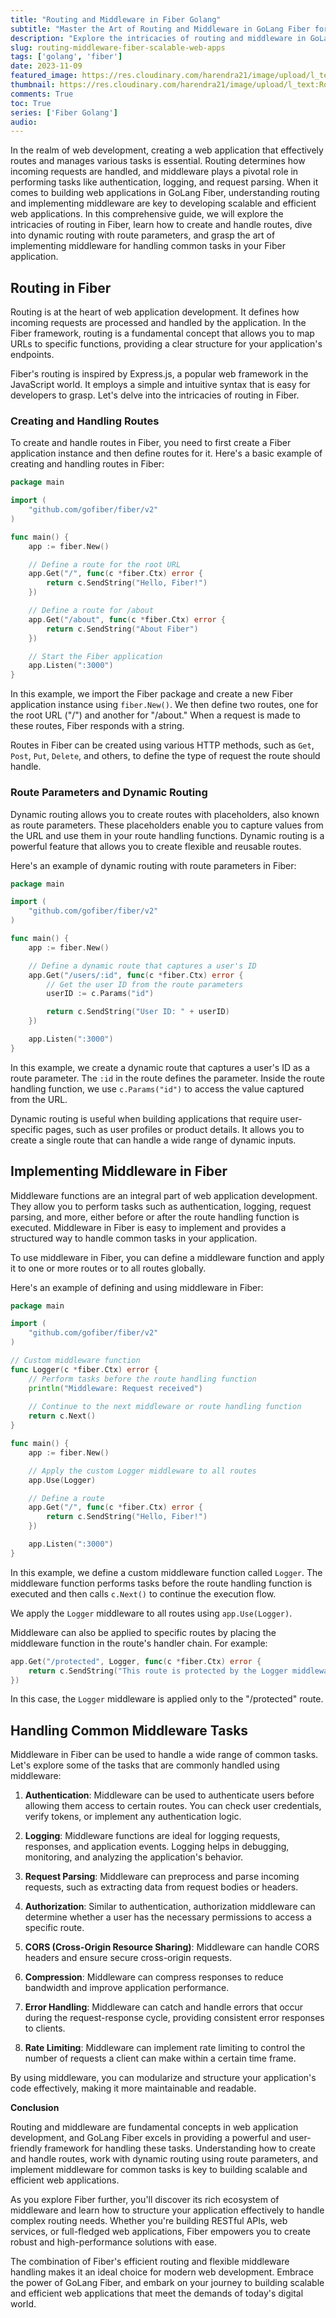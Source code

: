 ```yaml
---
title: "Routing and Middleware in Fiber Golang"
subtitle: "Master the Art of Routing and Middleware in GoLang Fiber for Efficient Web Development"
description: "Explore the intricacies of routing and middleware in GoLang Fiber, a high-performance web framework."
slug: routing-middleware-fiber-scalable-web-apps
tags: ['golang', 'fiber']
date: 2023-11-09
featured_image: https://res.cloudinary.com/harendra21/image/upload/l_text:Roboto_55_bold:Routing%20and%20Middleware%20in%20Fiber,co_rgb:fff/golangwithexample/golang-fiber-course.png
thumbnail: https://res.cloudinary.com/harendra21/image/upload/l_text:Roboto_55_bold:Routing%20and%20Middleware%20in%20Fiber,co_rgb:fff/golangwithexample/golang-fiber-course.png
comments: True
toc: True
series: ['Fiber Golang']
audio: 
---
```


In the realm of web development, creating a web application that effectively routes and manages various tasks is essential. Routing determines how incoming requests are handled, and middleware plays a pivotal role in performing tasks like authentication, logging, and request parsing. When it comes to building web applications in GoLang Fiber, understanding routing and implementing middleware are key to developing scalable and efficient web applications. In this comprehensive guide, we will explore the intricacies of routing in Fiber, learn how to create and handle routes, dive into dynamic routing with route parameters, and grasp the art of implementing middleware for handling common tasks in your Fiber application.

## Routing in Fiber

Routing is at the heart of web application development. It defines how incoming requests are processed and handled by the application. In the Fiber framework, routing is a fundamental concept that allows you to map URLs to specific functions, providing a clear structure for your application's endpoints.

Fiber's routing is inspired by Express.js, a popular web framework in the JavaScript world. It employs a simple and intuitive syntax that is easy for developers to grasp. Let's delve into the intricacies of routing in Fiber.

### Creating and Handling Routes

To create and handle routes in Fiber, you need to first create a Fiber application instance and then define routes for it. Here's a basic example of creating and handling routes in Fiber:

```go
package main

import (
    "github.com/gofiber/fiber/v2"
)

func main() {
    app := fiber.New()

    // Define a route for the root URL
    app.Get("/", func(c *fiber.Ctx) error {
        return c.SendString("Hello, Fiber!")
    })

    // Define a route for /about
    app.Get("/about", func(c *fiber.Ctx) error {
        return c.SendString("About Fiber")
    })

    // Start the Fiber application
    app.Listen(":3000")
}
```

In this example, we import the Fiber package and create a new Fiber application instance using `fiber.New()`. We then define two routes, one for the root URL ("/") and another for "/about." When a request is made to these routes, Fiber responds with a string.

Routes in Fiber can be created using various HTTP methods, such as `Get`, `Post`, `Put`, `Delete`, and others, to define the type of request the route should handle.

### Route Parameters and Dynamic Routing

Dynamic routing allows you to create routes with placeholders, also known as route parameters. These placeholders enable you to capture values from the URL and use them in your route handling functions. Dynamic routing is a powerful feature that allows you to create flexible and reusable routes.

Here's an example of dynamic routing with route parameters in Fiber:

```go
package main

import (
    "github.com/gofiber/fiber/v2"
)

func main() {
    app := fiber.New()

    // Define a dynamic route that captures a user's ID
    app.Get("/users/:id", func(c *fiber.Ctx) error {
        // Get the user ID from the route parameters
        userID := c.Params("id")

        return c.SendString("User ID: " + userID)
    })

    app.Listen(":3000")
}
```

In this example, we create a dynamic route that captures a user's ID as a route parameter. The `:id` in the route defines the parameter. Inside the route handling function, we use `c.Params("id")` to access the value captured from the URL.

Dynamic routing is useful when building applications that require user-specific pages, such as user profiles or product details. It allows you to create a single route that can handle a wide range of dynamic inputs.

## Implementing Middleware in Fiber

Middleware functions are an integral part of web application development. They allow you to perform tasks such as authentication, logging, request parsing, and more, either before or after the route handling function is executed. Middleware in Fiber is easy to implement and provides a structured way to handle common tasks in your application.

To use middleware in Fiber, you can define a middleware function and apply it to one or more routes or to all routes globally.

Here's an example of defining and using middleware in Fiber:

```go
package main

import (
    "github.com/gofiber/fiber/v2"
)

// Custom middleware function
func Logger(c *fiber.Ctx) error {
    // Perform tasks before the route handling function
    println("Middleware: Request received")
    
    // Continue to the next middleware or route handling function
    return c.Next()
}

func main() {
    app := fiber.New()

    // Apply the custom Logger middleware to all routes
    app.Use(Logger)

    // Define a route
    app.Get("/", func(c *fiber.Ctx) error {
        return c.SendString("Hello, Fiber!")
    })

    app.Listen(":3000")
}
```

In this example, we define a custom middleware function called `Logger`. The middleware function performs tasks before the route handling function is executed and then calls `c.Next()` to continue the execution flow.

 We apply the `Logger` middleware to all routes using `app.Use(Logger)`.

Middleware can also be applied to specific routes by placing the middleware function in the route's handler chain. For example:

```go
app.Get("/protected", Logger, func(c *fiber.Ctx) error {
    return c.SendString("This route is protected by the Logger middleware")
})
```

In this case, the `Logger` middleware is applied only to the "/protected" route.

## Handling Common Middleware Tasks

Middleware in Fiber can be used to handle a wide range of common tasks. Let's explore some of the tasks that are commonly handled using middleware:

1. **Authentication**: Middleware can be used to authenticate users before allowing them access to certain routes. You can check user credentials, verify tokens, or implement any authentication logic.

2. **Logging**: Middleware functions are ideal for logging requests, responses, and application events. Logging helps in debugging, monitoring, and analyzing the application's behavior.

3. **Request Parsing**: Middleware can preprocess and parse incoming requests, such as extracting data from request bodies or headers.

4. **Authorization**: Similar to authentication, authorization middleware can determine whether a user has the necessary permissions to access a specific route.

5. **CORS (Cross-Origin Resource Sharing)**: Middleware can handle CORS headers and ensure secure cross-origin requests.

6. **Compression**: Middleware can compress responses to reduce bandwidth and improve application performance.

7. **Error Handling**: Middleware can catch and handle errors that occur during the request-response cycle, providing consistent error responses to clients.

8. **Rate Limiting**: Middleware can implement rate limiting to control the number of requests a client can make within a certain time frame.

By using middleware, you can modularize and structure your application's code effectively, making it more maintainable and readable.

**Conclusion**

Routing and middleware are fundamental concepts in web application development, and GoLang Fiber excels in providing a powerful and user-friendly framework for handling these tasks. Understanding how to create and handle routes, work with dynamic routing using route parameters, and implement middleware for common tasks is key to building scalable and efficient web applications.

As you explore Fiber further, you'll discover its rich ecosystem of middleware and learn how to structure your application effectively to handle complex routing needs. Whether you're building RESTful APIs, web services, or full-fledged web applications, Fiber empowers you to create robust and high-performance solutions with ease.

The combination of Fiber's efficient routing and flexible middleware handling makes it an ideal choice for modern web development. Embrace the power of GoLang Fiber, and embark on your journey to building scalable and efficient web applications that meet the demands of today's digital world.